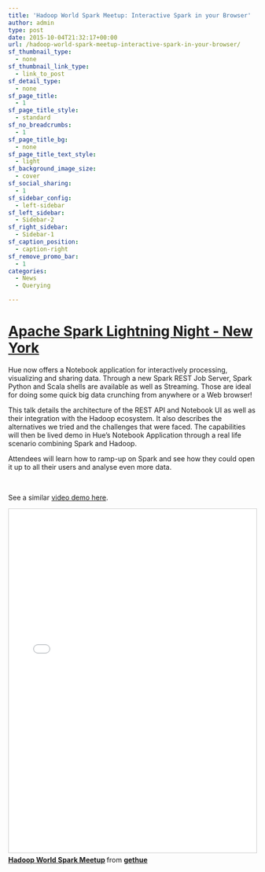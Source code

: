 ```yaml
---
title: 'Hadoop World Spark Meetup: Interactive Spark in your Browser'
author: admin
type: post
date: 2015-10-04T21:32:17+00:00
url: /hadoop-world-spark-meetup-interactive-spark-in-your-browser/
sf_thumbnail_type:
  - none
sf_thumbnail_link_type:
  - link_to_post
sf_detail_type:
  - none
sf_page_title:
  - 1
sf_page_title_style:
  - standard
sf_no_breadcrumbs:
  - 1
sf_page_title_bg:
  - none
sf_page_title_text_style:
  - light
sf_background_image_size:
  - cover
sf_social_sharing:
  - 1
sf_sidebar_config:
  - left-sidebar
sf_left_sidebar:
  - Sidebar-2
sf_right_sidebar:
  - Sidebar-1
sf_caption_position:
  - caption-right
sf_remove_promo_bar:
  - 1
categories:
  - News
  - Querying

---
```

# [Apache Spark Lightning Night - New York][1]

Hue now offers a Notebook application for interactively processing, visualizing and sharing data. Through a new <span class="il">Spark</span> REST Job Server, <span class="il">Spark</span> Python and Scala shells are available as well as Streaming. Those are ideal for doing some quick big data crunching from anywhere or a Web browser!

<p dir="ltr">
  This talk details the architecture of the REST API and Notebook UI as well as their integration with the Hadoop ecosystem. It also describes the alternatives we tried and the challenges that were faced. The capabilities will then be lived demo in Hue’s Notebook Application through a real life scenario combining <span class="il">Spark</span> and Hadoop.
</p>

Attendees will learn how to ramp-up on <span class="il">Spark</span> and see how they could open it up to all their users and analyse even more data.

&nbsp;

See a similar [video demo here][2].

<div class="yj6qo ajU">
  <div id=":324" class="ajR" tabindex="0" data-tooltip="Show trimmed content">
    <img class="ajT" src="https://ssl.gstatic.com/ui/v1/icons/mail/images/cleardot.gif" alt="" />
  </div>
</div>

 <iframe style="border: 1px solid #CCC; border-width: 1px; margin-bottom: 5px; max-width: 100%;" src="//www.slideshare.net/slideshow/embed_code/key/NxAi7RN1Kr4Mkt" width="900" height="700" frameborder="0" marginwidth="0" marginheight="0" scrolling="no" allowfullscreen="allowfullscreen"></iframe>

<div style="margin-bottom: 5px;">
  <strong> <a title="Hadoop World Spark Meetup" href="//www.slideshare.net/gethue/hadoop-world-spark-meetup" target="_blank" rel="noopener noreferrer">Hadoop World Spark Meetup</a> </strong> from <strong><a href="//www.slideshare.net/gethue" target="_blank" rel="noopener noreferrer">gethue</a></strong>
</div>

&nbsp;

&nbsp;

 [1]: http://www.meetup.com/Spark-Lightning-Talks/events/224054845/?a=uc1_te&_af_eid=224054845&_af=event
 [2]: https://gethue.com/bay-area-bike-share-data-analysis-with-spark-notebook-part-2/
